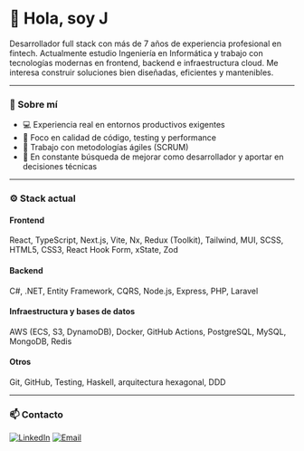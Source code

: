# 👋 Hola, soy J

Desarrollador full stack con más de 7 años de experiencia profesional en fintech. Actualmente estudio Ingeniería en Informática y trabajo con tecnologías modernas en frontend, backend e infraestructura cloud. Me interesa construir soluciones bien diseñadas, eficientes y mantenibles.

---

### 🧠 Sobre mí

- 💻 Experiencia real en entornos productivos exigentes
- 🧪 Foco en calidad de código, testing y performance
- 🔁 Trabajo con metodologías ágiles (SCRUM)
- 🧭 En constante búsqueda de mejorar como desarrollador y aportar en decisiones técnicas

---

### ⚙️ Stack actual

#### Frontend
React, TypeScript, Next.js, Vite, Nx, Redux (Toolkit), Tailwind, MUI, SCSS, HTML5, CSS3, React Hook Form, xState, Zod

#### Backend
C#, .NET, Entity Framework, CQRS, Node.js, Express, PHP, Laravel

#### Infraestructura y bases de datos
AWS (ECS, S3, DynamoDB), Docker, GitHub Actions, PostgreSQL, MySQL, MongoDB, Redis

#### Otros
Git, GitHub, Testing, Haskell, arquitectura hexagonal, DDD

---

### 📫 Contacto

[![LinkedIn](https://img.shields.io/badge/-LinkedIn-0A66C2?style=flat-square&logo=linkedin&logoColor=white)](https://www.linkedin.com/in/jgrimoldi)
[![Email](https://img.shields.io/badge/-Email-D14836?style=flat-square&logo=gmail&logoColor=white)](mailto:joaquingrimoldi.dev+github@gmail.com)
